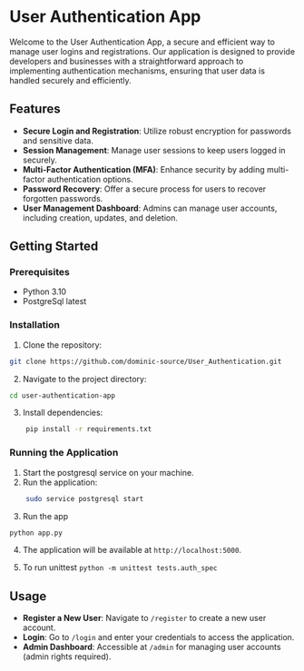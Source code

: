 # User Authentication App

Welcome to the User Authentication App, a secure and efficient way to manage user logins and registrations. Our application is designed to provide developers and businesses with a straightforward approach to implementing authentication mechanisms, ensuring that user data is handled securely and efficiently.

## Features

- **Secure Login and Registration**: Utilize robust encryption for passwords and sensitive data.
- **Session Management**: Manage user sessions to keep users logged in securely.
- **Multi-Factor Authentication (MFA)**: Enhance security by adding multi-factor authentication options.
- **Password Recovery**: Offer a secure process for users to recover forgotten passwords.
- **User Management Dashboard**: Admins can manage user accounts, including creation, updates, and deletion.

## Getting Started

### Prerequisites

- Python 3.10
- PostgreSql latest

### Installation

1. Clone the repository:
```bash
git clone https://github.com/dominic-source/User_Authentication.git
```

2. Navigate to the project directory:
```bash
cd user-authentication-app
```

3. Install dependencies:
```bash
    pip install -r requirements.txt
```

### Running the Application

1. Start the postgresql service on your machine.
2. Run the application:
```bash
    sudo service postgresql start
```
3. Run the app
```bash
python app.py
```
4. The application will be available at `http://localhost:5000`.

5. To run unittest
`python -m unittest tests.auth_spec`

## Usage

- **Register a New User**: Navigate to `/register` to create a new user account.
- **Login**: Go to `/login` and enter your credentials to access the application.
- **Admin Dashboard**: Accessible at `/admin` for managing user accounts (admin rights required).
